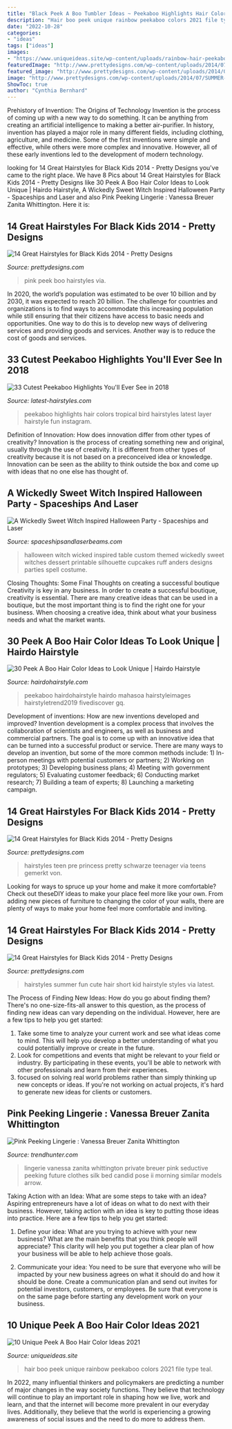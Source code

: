 ```yaml
---
title: "Black Peek A Boo Tumbler Ideas ~ Peekaboo Highlights Hair Colors Tropical Bird Hairstyles Latest Layer Hairstyle Fun Instagram"
description: "Hair boo peek unique rainbow peekaboo colors 2021 file type teal"
date: "2022-10-28"
categories:
- "ideas"
tags: ["ideas"]
images:
- "https://www.uniqueideas.site/wp-content/uploads/rainbow-hair-peekaboo-hair-colors-ideas-peekaboo-hair.jpg"
featuredImage: "http://www.prettydesigns.com/wp-content/uploads/2014/07/SUMMER-TIME-FUN.jpg"
featured_image: "http://www.prettydesigns.com/wp-content/uploads/2014/07/SUMMER-TIME-FUN.jpg"
image: "http://www.prettydesigns.com/wp-content/uploads/2014/07/SUMMER-TIME-FUN.jpg"
ShowToc: true
author: "Cynthia Bernhard"
---
```



Prehistory of Invention: The Origins of Technology
Invention is the process of coming up with a new way to do something. It can be anything from creating an artificial intelligence to making a better air-purifier. In history, invention has played a major role in many different fields, including clothing, agriculture, and medicine. Some of the first inventions were simple and effective, while others were more complex and innovative. However, all of these early inventions led to the development of modern technology.

	

		
looking for 14 Great Hairstyles for Black Kids 2014 - Pretty Designs you've came to the right place. We have 8 Pics about 14 Great Hairstyles for Black Kids 2014 - Pretty Designs like 30 Peek A Boo Hair Color Ideas to Look Unique | Hairdo Hairstyle, A Wickedly Sweet Witch Inspired Halloween Party - Spaceships and Laser and also Pink Peeking Lingerie : Vanessa Breuer Zanita Whittington. Here it is:
		
    
## 14 Great Hairstyles For Black Kids 2014 - Pretty Designs

<img loading=lazy src="http://www.prettydesigns.com/wp-content/uploads/2014/07/PEEK-A-BOO-PINK.jpg" onerror="this.onerror=null;this.src='https://tse2.mm.bing.net/th?id=OIP.VXyQbqOK9TZtR5xBIyXycgHaKx&amp;pid=15.1';" alt="14 Great Hairstyles for Black Kids 2014 - Pretty Designs">

_Source: prettydesigns.com_

>pink peek boo hairstyles via. 

	

In 2020, the world’s population was estimated to be over 10 billion and by 2030, it was expected to reach 20 billion. The challenge for countries and organizations is to find ways to accommodate this increasing population while still ensuring that their citizens have access to basic needs and opportunities. One way to do this is to develop new ways of delivering services and providing goods and services. Another way is to reduce the cost of goods and services.

    
## 33 Cutest Peekaboo Highlights You&#039;ll Ever See In 2018

<img loading=lazy src="http://content.latest-hairstyles.com/wp-content/uploads/tropical-bird-peekaboo-peekaboo-highlights-1000x1000.jpg" onerror="this.onerror=null;this.src='https://tse2.mm.bing.net/th?id=OIP.xu7FrmFR07cIPNjCi2gFcQHaHa&amp;pid=15.1';" alt="33 Cutest Peekaboo Highlights You&#039;ll Ever See in 2018">

_Source: latest-hairstyles.com_

>peekaboo highlights hair colors tropical bird hairstyles latest layer hairstyle fun instagram. 

	

Definition of Innovation: How does innovation differ from other types of creativity?
Innovation is the process of creating something new and original, usually through the use of creativity. It is different from other types of creativity because it is not based on a preconceived idea or knowledge. Innovation can be seen as the ability to think outside the box and come up with ideas that no one else has thought of.

    
## A Wickedly Sweet Witch Inspired Halloween Party - Spaceships And Laser

<img loading=lazy src="https://spaceshipsandlaserbeams.com/wp-content/uploads/2015/10/Witch-Themed-Halloween-Party-Dessert-Table-Backdrop.jpg" onerror="this.onerror=null;this.src='https://tse2.mm.bing.net/th?id=OIP.CPtd-lGI8m90SAW2MZ98cgHaLG&amp;pid=15.1';" alt="A Wickedly Sweet Witch Inspired Halloween Party - Spaceships and Laser">

_Source: spaceshipsandlaserbeams.com_

>halloween witch wicked inspired table custom themed wickedly sweet witches dessert printable silhouette cupcakes ruff anders designs parties spell costume. 

	

Closing Thoughts: Some Final Thoughts on creating a successful boutique
Creativity is key in any business. In order to create a successful boutique, creativity is essential. There are many creative ideas that can be used in a boutique, but the most important thing is to find the right one for your business. When choosing a creative idea, think about what your business needs and what the market wants.

    
## 30 Peek A Boo Hair Color Ideas To Look Unique | Hairdo Hairstyle

<img loading=lazy src="https://www.hairdohairstyle.com/wp-content/uploads/2019/11/Peek-A-Boo-Hair-Color-1.jpg" onerror="this.onerror=null;this.src='https://tse4.mm.bing.net/th?id=OIP.7rmSLODWyA2n01BcuvUqfQHaJ3&amp;pid=15.1';" alt="30 Peek A Boo Hair Color Ideas to Look Unique | Hairdo Hairstyle">

_Source: hairdohairstyle.com_

>peekaboo hairdohairstyle hairdo mahasoa hairstyleimages hairstyletrend2019 fivediscover gq. 

	

Development of inventions: How are new inventions developed and improved?
Invention development is a complex process that involves the collaboration of scientists and engineers, as well as business and commercial partners. The goal is to come up with an innovative idea that can be turned into a successful product or service. There are many ways to develop an invention, but some of the more common methods include: 1) In-person meetings with potential customers or partners; 2) Working on prototypes; 3) Developing business plans; 4) Meeting with government regulators; 5) Evaluating customer feedback; 6) Conducting market research; 7) Building a team of experts; 8) Launching a marketing campaign.

    
## 14 Great Hairstyles For Black Kids 2014 - Pretty Designs

<img loading=lazy src="http://www.prettydesigns.com/wp-content/uploads/2014/07/PRE-TEEN-PRINCESS.jpg" onerror="this.onerror=null;this.src='https://tse4.mm.bing.net/th?id=OIP.nKDtGyIHBTFP6NzKB7niJAHaKv&amp;pid=15.1';" alt="14 Great Hairstyles for Black Kids 2014 - Pretty Designs">

_Source: prettydesigns.com_

>hairstyles teen pre princess pretty schwarze teenager via teens gemerkt von. 

	

Looking for ways to spruce up your home and make it more comfortable? Check out theseDIY ideas to make your place feel more like your own. From adding new pieces of furniture to changing the color of your walls, there are plenty of ways to make your home feel more comfortable and inviting.

    
## 14 Great Hairstyles For Black Kids 2014 - Pretty Designs

<img loading=lazy src="http://www.prettydesigns.com/wp-content/uploads/2014/07/SUMMER-TIME-FUN.jpg" onerror="this.onerror=null;this.src='https://tse1.mm.bing.net/th?id=OIP.lzqQJw0tU4xB-rGWHfNC8AHaK4&amp;pid=15.1';" alt="14 Great Hairstyles for Black Kids 2014 - Pretty Designs">

_Source: prettydesigns.com_

>hairstyles summer fun cute hair short kid hairstyle styles via latest. 

	

The Process of Finding New Ideas: How do you go about finding them?
There's no one-size-fits-all answer to this question, as the process of finding new ideas can vary depending on the individual. However, here are a few tips to help you get started: 
1. Take some time to analyze your current work and see what ideas come to mind. This will help you develop a better understanding of what you could potentially improve or create in the future. 
2. Look for competitions and events that might be relevant to your field or industry. By participating in these events, you'll be able to network with other professionals and learn from their experiences. 
3. focused on solving real world problems rather than simply thinking up new concepts or ideas. If you're not working on actual projects, it's hard to generate new ideas for clients or customers. 

    
## Pink Peeking Lingerie : Vanessa Breuer Zanita Whittington

<img loading=lazy src="http://cdn.trendhunterstatic.com/thumbs/vanessa-breuer-zanita-whittington.jpeg" onerror="this.onerror=null;this.src='https://tse3.mm.bing.net/th?id=OIP.DB7rkZOJQXcLn5dzGphd2AHaLI&amp;pid=15.1';" alt="Pink Peeking Lingerie : Vanessa Breuer Zanita Whittington">

_Source: trendhunter.com_

>lingerie vanessa zanita whittington private breuer pink seductive peeking future clothes silk bed candid pose ii morning similar models arrow. 

	

Taking Action with an Idea: What are some steps to take with an idea?
Aspiring entrepreneurs have a lot of ideas on what to do next with their business. However, taking action with an idea is key to putting those ideas into practice. Here are a few tips to help you get started:
1. Define your idea: What are you trying to achieve with your new business? What are the main benefits that you think people will appreciate? This clarity will help you put together a clear plan of how your business will be able to help achieve those goals.

2. Communicate your idea: You need to be sure that everyone who will be impacted by your new business agrees on what it should do and how it should be done. Create a communication plan and send out invites for potential investors, customers, or employees. Be sure that everyone is on the same page before starting any development work on your business.


    
## 10 Unique Peek A Boo Hair Color Ideas 2021

<img loading=lazy src="https://www.uniqueideas.site/wp-content/uploads/rainbow-hair-peekaboo-hair-colors-ideas-peekaboo-hair.jpg" onerror="this.onerror=null;this.src='https://tse2.mm.bing.net/th?id=OIP.XFcvao7Y-KfrtRR77yVL4AHaJQ&amp;pid=15.1';" alt="10 Unique Peek A Boo Hair Color Ideas 2021">

_Source: uniqueideas.site_

>hair boo peek unique rainbow peekaboo colors 2021 file type teal. 

	

In 2022, many influential thinkers and policymakers are predicting a number of major changes in the way society functions. They believe that technology will continue to play an important role in shaping how we live, work and learn, and that the internet will become more prevalent in our everyday lives. Additionally, they believe that the world is experiencing a growing awareness of social issues and the need to do more to address them.

